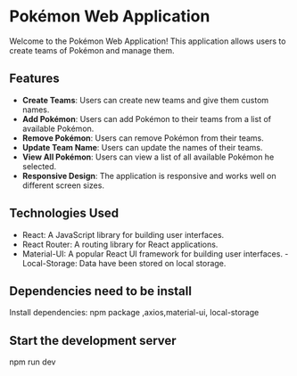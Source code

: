 # Pokémon Web Application

Welcome to the Pokémon Web Application! This application allows users to create teams of Pokémon and manage them.

## Features

- **Create Teams**: Users can create new teams and give them custom names.
- **Add Pokémon**: Users can add Pokémon to their teams from a list of available Pokémon.
- **Remove Pokémon**: Users can remove Pokémon from their teams.
- **Update Team Name**: Users can update the names of their teams.
- **View All Pokémon**: Users can view a list of all available Pokémon he selected.
- **Responsive Design**: The application is responsive and works well on different screen sizes.

## Technologies Used

- React: A JavaScript library for building user interfaces.
- React Router: A routing library for React applications.
- Material-UI: A popular React UI framework for building user interfaces.
-Local-Storage: Data have been stored on local storage.

## Dependencies need to be install

 Install dependencies: npm package ,axios,material-ui, local-storage

## Start the development server
 npm run dev

